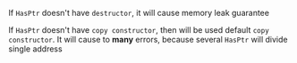 If `HasPtr` doesn't have `destructor`, it will cause memory leak guarantee

If `HasPtr` doesn't have `copy constructor`, then will be used default `copy constructor`.
It will cause to **many** errors, because several `HasPtr` will divide single address
